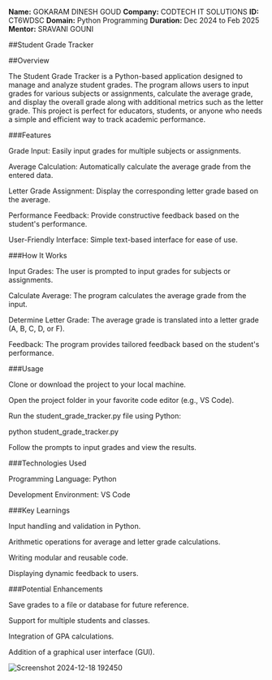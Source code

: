 **Name:** GOKARAM DINESH GOUD
**Company:** CODTECH IT SOLUTIONS
**ID:** CT6WDSC
**Domain:** Python Programming
**Duration:** Dec 2024 to Feb 2025
**Mentor:** SRAVANI GOUNI


##Student Grade Tracker

##Overview

The Student Grade Tracker is a Python-based application designed to manage and analyze student grades. The program allows users to input grades for various subjects or assignments, calculate the average grade, and display the overall grade along with additional metrics such as the letter grade. This project is perfect for educators, students, or anyone who needs a simple and efficient way to track academic performance.


###Features

Grade Input: Easily input grades for multiple subjects or assignments.

Average Calculation: Automatically calculate the average grade from the entered data.

Letter Grade Assignment: Display the corresponding letter grade based on the average.

Performance Feedback: Provide constructive feedback based on the student's performance.

User-Friendly Interface: Simple text-based interface for ease of use.


###How It Works

Input Grades: The user is prompted to input grades for subjects or assignments.

Calculate Average: The program calculates the average grade from the input.

Determine Letter Grade: The average grade is translated into a letter grade (A, B, C, D, or F).

Feedback: The program provides tailored feedback based on the student's performance.


###Usage

Clone or download the project to your local machine.

Open the project folder in your favorite code editor (e.g., VS Code).

Run the student_grade_tracker.py file using Python:

python student_grade_tracker.py

Follow the prompts to input grades and view the results.


###Technologies Used

Programming Language: Python

Development Environment: VS Code


###Key Learnings

Input handling and validation in Python.

Arithmetic operations for average and letter grade calculations.

Writing modular and reusable code.

Displaying dynamic feedback to users.


###Potential Enhancements

Save grades to a file or database for future reference.

Support for multiple students and classes.

Integration of GPA calculations.

Addition of a graphical user interface (GUI).

![Screenshot 2024-12-18 192450](https://github.com/user-attachments/assets/05544d96-2037-4b0d-95c8-f8e696063b6b)




